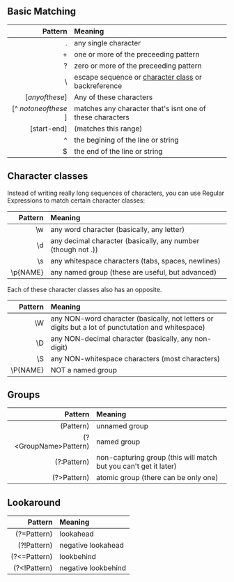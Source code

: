 ## Basic Matching

|Pattern|Meaning|
|-----:|:-------|
|.|any single character|
|+|one or more of the preceeding pattern|
|?|zero or more of the preceeding pattern|
|\\ | escape sequence or [character class](#CharacterClasses) or backreference|
|[*anyofthese*]|Any of these characters|
|[^ *notoneofthese* ]|matches any character that's isnt one of these characters|
|[start-end]|(matches this range)|
|^|the begining of the line or string|
|$|the end of the line or string|

## Character classes <a name='CharacterClasses' />

Instead of writing really long sequences of characters, you can use Regular Expressions to match certain character classes:

|Pattern|Meaning|
|------:|:------|
|\w|any word character (basically, any letter)|
|\d|any decimal character (basically, any number (though not .))|
|\s|any whitespace characters (tabs, spaces, newlines)|
|\p{NAME}|any named group (these are useful, but advanced)|


Each of these character classes also has an opposite.

|Pattern|Meaning|
|-----:|:-------|
|\W|any NON-word character (basically, not letters or digits but a lot of punctutation and whitespace)|
|\D|any NON-decimal character (basically, any non-digit)|
|\S|any NON-whitespace characters (most characters)|
|\P{NAME}|NOT a named group|  

## Groups

|Pattern|Meaning|
|-----:|:-------|
|(Pattern)|unnamed group|
|(?\<GroupName\>Pattern)|named group|
|(?:Pattern)|non-capturing group (this will match but you can't get it later)|
|(?\>Pattern)|atomic group (there can be only one)|

## Lookaround
|Pattern|Meaning|
|-----:|:-------|
|(?=Pattern)|lookahead|
|(?!Pattern)|negative lookahead|
|(?<=Pattern)|lookbehind|
|(?<!Pattern)|negative lookbehind|

